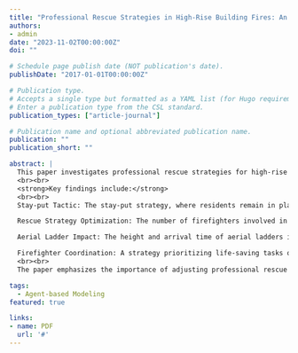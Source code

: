 ```yaml
---
title: "Professional Rescue Strategies in High-Rise Building Fires: An Agent-based Modeling Analysis"
authors:
- admin
date: "2023-11-02T00:00:00Z"
doi: ""

# Schedule page publish date (NOT publication's date).
publishDate: "2017-01-01T00:00:00Z"

# Publication type.
# Accepts a single type but formatted as a YAML list (for Hugo requirements).
# Enter a publication type from the CSL standard.
publication_types: ["article-journal"]

# Publication name and optional abbreviated publication name.
publication: ""
publication_short: ""

abstract: |
  This paper investigates professional rescue strategies for high-rise building fires through agent-based modeling (ABM), using the Grenfell Tower fire as a case study. The research explores how different rescue strategies, such as the "stay-put" tactic and firefighter distribution, impact casualties and the number of rescued individuals during such fires. The study constructs a 3D ABM simulation, modeling both internal evacuation behaviors and external rescue operations to simulate realistic scenarios.
  <br><br>
  <strong>Key findings include:</strong>
  <br><br>
  Stay-put Tactic: The stay-put strategy, where residents remain in place during a fire, leads to higher casualties. This finding supports previous research questioning the efficacy of this approach in modern high-rise buildings.

  Rescue Strategy Optimization: The number of firefighters involved in life-saving tasks significantly affects the outcomes. Increasing the proportion of firefighters assigned to rescue operations leads to a reduction in fatalities and injuries.

  Aerial Ladder Impact: The height and arrival time of aerial ladders influence rescue effectiveness. Aerial ladders reaching higher floors and arriving sooner increase the number of lives saved, though premature deployment can disrupt residents' self-evacuation efforts.

  Firefighter Coordination: A strategy prioritizing life-saving tasks over fire suppression proves more effective in saving lives, highlighting the need for optimized coordination among rescue teams.
  <br><br>
  The paper emphasizes the importance of adjusting professional rescue strategies based on fire dynamics to enhance evacuation outcomes and reduce casualties.

tags:
  - Agent-based Modeling
featured: true

links:
- name: PDF
  url: '#'
---
```

